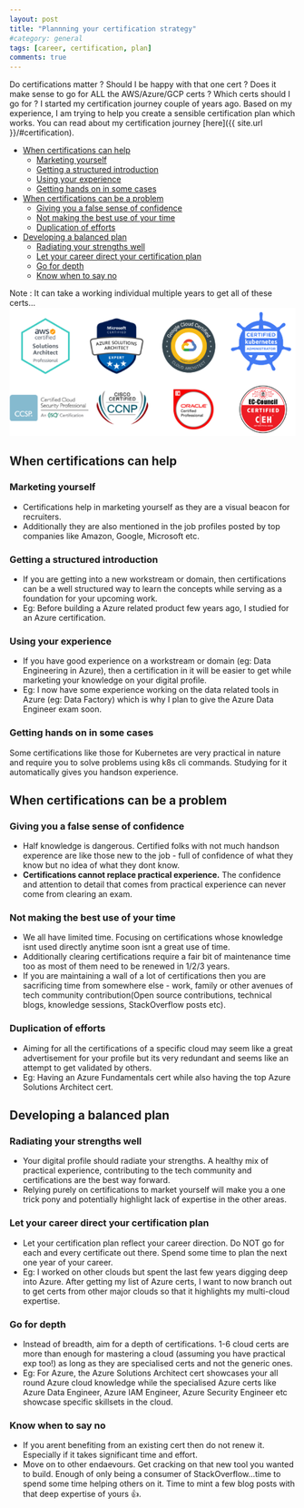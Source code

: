 ```yaml
---
layout: post
title: "Plannning your certification strategy"
#category: general
tags: [career, certification, plan]
comments: true
---
```


Do certifications matter ? Should I be happy with that one cert ? Does it make sense to go for ALL the AWS/Azure/GCP certs ? Which certs should I go for ?
I started my certification journey couple of years ago. Based on my experience, I am trying to help you create a sensible certification plan which works.
You can read about my certification journey [here]({{ site.url }}/#certification).
<!-- TOC -->

- [When certifications can help](#when-certifications-can-help)
    - [Marketing yourself](#marketing-yourself)
    - [Getting a structured introduction](#getting-a-structured-introduction)
    - [Using your experience](#using-your-experience)
    - [Getting hands on in some cases](#getting-hands-on-in-some-cases)
- [When certifications can be a problem](#when-certifications-can-be-a-problem)
    - [Giving you a false sense of confidence](#giving-you-a-false-sense-of-confidence)
    - [Not making the best use of your time](#not-making-the-best-use-of-your-time)
    - [Duplication of efforts](#duplication-of-efforts)
- [Developing a balanced plan](#developing-a-balanced-plan)
    - [Radiating your strengths well](#radiating-your-strengths-well)
    - [Let your career direct your certification plan](#let-your-career-direct-your-certification-plan)
    - [Go for depth](#go-for-depth)
    - [Know when to say no](#know-when-to-say-no)

<!-- /TOC -->

Note : It can take a working individual multiple years to get all of these certs...
!["mutli-certs"](/assets/images/certifications/certs-list.drawio.png "mutli-certs")

## When certifications can help

### Marketing yourself

- Certifications help in marketing yourself as they are a visual beacon for recruiters.
- Additionally they are also mentioned in the job profiles posted by top companies like Amazon, Google, Microsoft etc.

### Getting a structured introduction

- If you are getting into a new workstream or domain, then certifications can be a well structured way to learn the concepts while serving as a foundation for your upcoming work.
- Eg: Before building a Azure related product few years ago, I studied for an Azure certification.

### Using your experience

- If you have good experience on a workstream or domain (eg: Data Engineering in Azure), then a certification in it will be easier to get while marketing your knowledge on your digital profile.
- Eg: I now have some experience working on the data related tools in Azure (eg: Data Factory) which is why I plan to give the Azure Data Engineer exam soon.

### Getting hands on in some cases

Some certifications like those for Kubernetes are very practical in nature and require you to solve problems using k8s cli commands. Studying for it automatically gives you handson experience.

## When certifications can be a problem

### Giving you a false sense of confidence

- Half knowledge is dangerous. Certified folks with not much handson experence are like those new to the job - full of confidence of what they know but no idea of what they dont know.
- **Certifications cannot replace practical experience.** The confidence and attention to detail that comes from practical experience can never come from clearing an exam.

### Not making the best use of your time
  
- We all have limited time. Focusing on certifications whose knowledge isnt used directly anytime soon isnt a great use of time.
- Additionally clearing certifications require a fair bit of maintenance time too as most of them need to be renewed in 1/2/3 years.
- If you are maintaining a wall of a lot of certifications then you are sacrificing time from somewhere else - work, family or other avenues of tech community contribution(Open source contributions, technical blogs, knowledge sessions, StackOverflow posts etc).

### Duplication of efforts

- Aiming for all the certifications of a specific cloud may seem like a great advertisement for your profile but its very redundant and seems like an attempt to get validated by others.
- Eg: Having an Azure Fundamentals cert while also having the top Azure Solutions Architect cert.

## Developing a balanced plan

### Radiating your strengths well

- Your digital profile should radiate your strengths. A healthy mix of practical experience, contributing to the tech community and certifications are the best way forward.
- Relying purely on certifications to market yourself will make you a one trick pony and potentially highlight lack of expertise in the other areas.

### Let your career direct your certification plan

- Let your certification plan reflect your career direction. Do NOT go for each and every certificate out there. Spend some time to plan the next one year of your career.
- Eg: I worked on other clouds but spent the last few years digging deep into Azure. After getting my list of Azure certs, I want to now branch out to get certs from other major clouds so that it highlights my multi-cloud expertise.

### Go for depth

- Instead of breadth, aim for a depth of certifications. 1-6 cloud certs are more than enough for mastering a cloud (assuming you have practical exp too!) as long as they are specialised certs and not the generic ones.
- Eg: For Azure, the Azure Solutions Architect cert showcases your all round Azure cloud knowledge while the specialised Azure certs like Azure Data Engineer, Azure IAM Engineer, Azure Security Engineer etc showcase specific skillsets in the cloud.

### Know when to say no

- If you arent benefiting from an existing cert then do not renew it. Especially if it takes significant time and effort.
- Move on to other endaevours. Get cracking on that new tool you wanted to build. Enough of only being a consumer of StackOverflow...time to spend some time helping others on it. Time to mint a few blog posts with that deep expertise of yours :thumbsup:.
